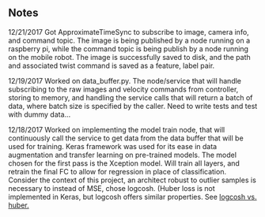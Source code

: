 Notes
---

12/21/2017 Got ApproximateTimeSync to subscribe to image, camera info, and
command topic. The image is being published by a node running on a raspberry pi,
while the command topic is being publish by a node running on the mobile robot.
The image is successfully saved to disk, and the path and associated twist
command is saved as a feature, label pair.

12/19/2017 Worked on data_buffer.py. The node/service that will handle
subscribing to the raw images and velocity commands from controller, storing to
memory, and handling the service calls that will return a batch of data, where
batch size is specified by the caller. Need to write tests and test with dummy
data...

12/18/2017 Worked on implementing the model train node, that will continuously
call the service to get data from the data buffer that will be used for
training. Keras framework was used for its ease in data augmentation and
transfer learning on pre-trained models. The model chosen for the first pass is
the Xception model. Will train all layers, and retrain the final FC to allow for
regression in place of classification. Consider the context of this project, an
architect robust to outlier samples is necessary to instead of MSE, chose
logcosh. (Huber loss is not implemented in Keras, but logcosh offers similar
properties. See [logcosh vs. huber.](http://www.cs.cornell.edu/courses/cs4780/2015fa/web/lecturenotes/lecturenote10.html)
